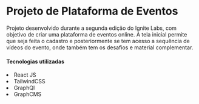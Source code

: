 <h1>Projeto de Plataforma de Eventos</h1>

<p>
Projeto desenvolvido durante a segunda edição do Ignite Labs, com objetivo de criar uma plataforma de eventos online.
A tela inicial permite que seja feita o cadastro e posteriormente se tem acesso a sequência de vídeos do evento, onde também tem os desafios e material complementar.
</p>

<h4>Tecnologias utilizadas</h4
<ol>
<li>React JS</li>
<li>TailwindCSS</li>
<li>GraphQl</li>
<li>GraphCMS</li>
</ol>

